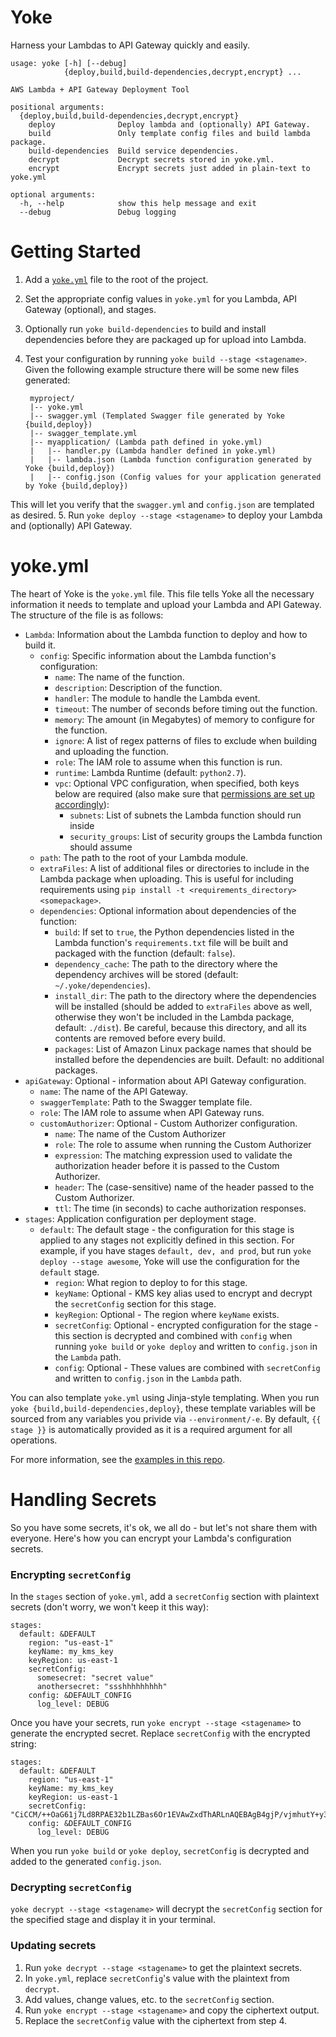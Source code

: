 Yoke
====

Harness your Lambdas to API Gateway quickly and easily.

```
usage: yoke [-h] [--debug]
            {deploy,build,build-dependencies,decrypt,encrypt} ...

AWS Lambda + API Gateway Deployment Tool

positional arguments:
  {deploy,build,build-dependencies,decrypt,encrypt}
    deploy              Deploy lambda and (optionally) API Gateway.
    build               Only template config files and build lambda package.
    build-dependencies  Build service dependencies.
    decrypt             Decrypt secrets stored in yoke.yml.
    encrypt             Encrypt secrets just added in plain-text to yoke.yml

optional arguments:
  -h, --help            show this help message and exit
  --debug               Debug logging
```


# Getting Started
1. Add a [`yoke.yml`](#yokeyml) file to the root of the project.
2. Set the appropriate config values in `yoke.yml` for you Lambda, API Gateway (optional), and stages.
3. Optionally run `yoke build-dependencies` to build and install dependencies before they are packaged up for upload into Lambda.
4. Test your configuration by running `yoke build --stage <stagename>`. Given the following example structure there will be some new files generated:

        myproject/
        |-- yoke.yml
        |-- swagger.yml (Templated Swagger file generated by Yoke {build,deploy})
        |-- swagger_template.yml
        |-- myapplication/ (Lambda path defined in yoke.yml)
        |   |-- handler.py (Lambda handler defined in yoke.yml)
        |   |-- lambda.json (Lambda function configuration generated by Yoke {build,deploy})
        |   |-- config.json (Config values for your application generated by Yoke {build,deploy})
This will let you verify that the `swagger.yml` and `config.json` are templated as desired.
5. Run `yoke deploy --stage <stagename>` to deploy your Lambda and (optionally) API Gateway.


# yoke.yml

The heart of Yoke is the `yoke.yml` file. This file tells Yoke all the necessary information it needs to template and upload your Lambda and API Gateway. The structure of the file is as follows:

* `Lambda`: Information about the Lambda function to deploy and how to build it.
  * `config`: Specific information about the Lambda function's configuration:
    * `name`: The name of the function.
    * `description`: Description of the function.
    * `handler`: The module to handle the Lambda event.
    * `timeout`: The number of seconds before timing out the function.
    * `memory`: The amount (in Megabytes) of memory to configure for the function.
    * `ignore`: A list of regex patterns of files to exclude when building and uploading the function.
    * `role`: The IAM role to assume when this function is run.
    * `runtime`: Lambda Runtime (default: `python2.7`).
    * `vpc`: Optional VPC configuration, when specified, both keys below are required (also make sure that [permissions are set up accordingly](http://docs.aws.amazon.com/lambda/latest/dg/vpc-ec-create-iam-role.html)):
      * `subnets`: List of subnets the Lambda function should run inside
      * `security_groups`: List of security groups the Lambda function should assume
  * `path`: The path to the root of your Lambda module.
  * `extraFiles`: A list of additional files or directories to include in the Lambda package when uploading. This is useful for including requirements using `pip install -t <requirements_directory> <somepackage>`.
  * `dependencies`: Optional information about dependencies of the function:
    * `build`: If set to `true`, the Python dependencies listed in the Lambda function's `requirements.txt` file will be built and packaged with the function (default: `false`).
    * `dependency_cache`: The path to the directory where the dependency archives will be stored (default: `~/.yoke/dependencies`).
    * `install_dir`: The path to the directory where the dependencies will be installed (should be added to `extraFiles` above as well, otherwise they won't be included in the Lambda package, default: `./dist`). Be careful, because this directory, and all its contents are removed before every build.
    * `packages`: List of Amazon Linux package names that should be installed before the dependencies are built. Default: no additional packages.
* `apiGateway`: Optional - information about API Gateway configuration.
  * `name`: The name of the API Gateway.
  * `swaggerTemplate`: Path to the Swagger template file.
  * `role`: The IAM role to assume when API Gateway runs.
  * `customAuthorizer`: Optional - Custom Authorizer configuration.
    * `name`: The name of the Custom Authorizer
    * `role`: The role to assume when running the Custom Authorizer
    * `expression`: The matching expression used to validate the authorization header before it is passed to the Custom Authorizer.
    * `header`: The (case-sensitive) name of the header passed to the Custom Authorizer.
    * `ttl`: The time (in seconds) to cache authorization responses.
* `stages`: Application configuration per deployment stage.
  * `default`: The default stage - the configuration for this stage is applied to any stages not explicitly defined in this section. For example, if you have stages `default, dev, and prod`, but run `yoke deploy --stage awesome`, Yoke will use the configuration for the `default` stage.
    * `region`: What region to deploy to for this stage.
    * `keyName`: Optional - KMS key alias used to encrypt and decrypt the `secretConfig` section for this stage.
    * `keyRegion`: Optional - The region where `keyName` exists.
    * `secretConfig`: Optional - encrypted configuration for the stage - this section is decrypted and combined with `config` when running `yoke build` or `yoke deploy` and written to `config.json` in the `Lambda` path.
    * `config`: Optional - These values are combined with `secretConfig` and written to `config.json` in the `Lambda` path.

You can also template `yoke.yml` using Jinja-style templating. When you run `yoke {build,build-dependencies,deploy}`, these template variables will be sourced from any variables you privide via `--environment/-e`. By default, `{{ stage }}` is automatically provided as it is a required argument for all operations.

For more information, see the [examples in this repo](examples/).


# Handling Secrets
So you have some secrets, it's ok, we all do - but let's not share them with everyone. Here's how you can encrypt your Lambda's configuration secrets.

### Encrypting `secretConfig`
In the `stages` section of `yoke.yml`, add a `secretConfig` section with plaintext secrets (don't worry, we won't keep it this way):

```
stages:
  default: &DEFAULT
    region: "us-east-1"
    keyName: my_kms_key
    keyRegion: us-east-1
    secretConfig:
      somesecret: "secret value"
      anothersecret: "ssshhhhhhhhh"
    config: &DEFAULT_CONFIG
      log_level: DEBUG
```

Once you have your secrets, run `yoke encrypt --stage <stagename>` to generate the encrypted secret. Replace `secretConfig` with the encrypted string:

```
stages:
  default: &DEFAULT
    region: "us-east-1"
    keyName: my_kms_key
    keyRegion: us-east-1
    secretConfig: "CiCCM/++OaG61j7Ld8RPAE32b1LZBas6Or1EVAwZxdThARLnAQEBAgB4gjP/vjmhutY+y3fETwBN9m9S2QWrOjq9RFQMGcXU4QEAAAC+MIG7BgkqhkiG9w0BBwagga0wgaoCAQAwgaQGCSqGSIb3DQEHATAeBglghkgBZQMEAS4wEQQMJesOjJpuXDNgIfyKAgEQgHd7N0goSpc013D8CuSwaVqVWawgp9PJ6F/TkKKGFQVmL7PT+x72EknOFXNUriorHLBX/FBvopkRZLqxRTxRyW9T/Lwm1lXZjHuNF/JGNLr9+F9W8uNTREHf7ZjhfxHMmBG06oBtIWnwa0E8hPZ+XMy7TpzUu/DMXA=="
    config: &DEFAULT_CONFIG
      log_level: DEBUG
```

When you run `yoke build` or `yoke deploy`, `secretConfig` is decrypted and added to the generated `config.json`.


### Decrypting `secretConfig`

`yoke decrypt --stage <stagename>` will decrypt the `secretConfig` section for the specified stage and display it in your terminal.

### Updating secrets
1. Run `yoke decrypt --stage <stagename>` to get the plaintext secrets.
2. In `yoke.yml`, replace `secretConfig`'s value with the plaintext from `decrypt`.
3. Add values, change values, etc. to the `secretConfig` section.
4. Run `yoke encrypt --stage <stagename>` and copy the ciphertext output.
5. Replace the `secretConfig` value with the ciphertext from step 4.
